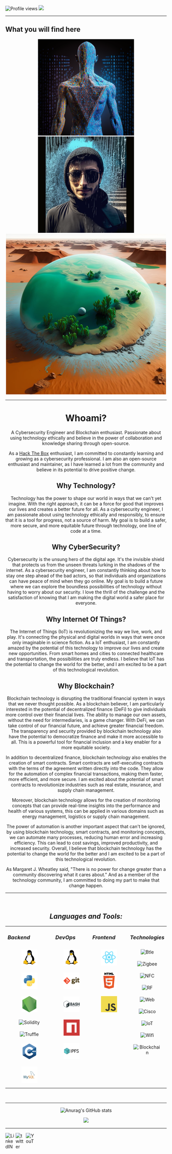 ![Profile views](https://gpvc.arturio.dev/paulgg-code) <img src="https://media.giphy.com/media/hvRJCLFzcasrR4ia7z/giphy.gif" width="25px">

<hr></hr>

## What you will find here  

<div align="center">
  <img src="https://raw.githubusercontent.com/paulgg-code/paulgg-code/main/images/eth.png" width="300px" />
  <img src="https://raw.githubusercontent.com/paulgg-code/paulgg-code/main/images/code.png" width="300px" />
  <img src="https://raw.githubusercontent.com/paulgg-code/paulgg-code/main/images/mars.png" width="500px" />
</div>


<hr></hr>

<div align="center" width="50">
  
# Whoami?

A Cybersecurity Engineer and Blockchain enthusiast. Passionate about using technology ethically and believe in the power of collaboration and knowledge sharing through open-source.

As a [Hack The Box](https://www.hackthebox.eu/) enthusiast, I am committed to constantly learning and growing as a cybersecurity professional. I am also an open-source enthusiast and maintainer, as I have learned a lot from the community and believe in its potential to drive positive change.

## Why Technology?

Technology has the power to shape our world in ways that we can't yet imagine. With the right approach, it can be a force for good that improves our lives and creates a better future for all. As a cybersecurity engineer, I am passionate about using technology ethically and responsibly, to ensure that it is a tool for progress, not a source of harm. My goal is to build a safer, more secure, and more equitable future through technology, one line of code at a time.

## Why CyberSecurity?

Cybersecurity is the unsung hero of the digital age. It's the invisible shield that protects us from the unseen threats lurking in the shadows of the internet. As a cybersecurity engineer, I am constantly thinking about how to stay one step ahead of the bad actors, so that individuals and organizations can have peace of mind when they go online. My goal is to build a future where we can explore the boundless possibilities of technology without having to worry about our security. I love the thrill of the challenge and the satisfaction of knowing that I am making the digital world a safer place for everyone.

## Why Internet Of Things?

The Internet of Things (IoT) is revolutionizing the way we live, work, and play. It's connecting the physical and digital worlds in ways that were once only imaginable in science fiction. As a IoT enthusiast, I am constantly amazed by the potential of this technology to improve our lives and create new opportunities. From smart homes and cities to connected healthcare and transportation, the possibilities are truly endless. I believe that IoT has the potential to change the world for the better, and I am excited to be a part of this technological revolution.

## Why Blockchain?

Blockchain technology is disrupting the traditional financial system in ways that we never thought possible. As a blockchain believer, I am particularly interested in the potential of decentralized finance (DeFi) to give individuals more control over their financial lives. The ability to manage our own assets, without the need for intermediaries, is a game changer. With DeFi, we can take control of our financial future, and achieve greater financial freedom. The transparency and security provided by blockchain technology also have the potential to democratize finance and make it more accessible to all. This is a powerful tool for financial inclusion and a key enabler for a more equitable society.
  
In addition to decentralized finance, blockchain technology also enables the creation of smart contracts. Smart contracts are self-executing contracts with the terms of the agreement written directly into the code. They allow for the automation of complex financial transactions, making them faster, more efficient, and more secure. I am excited about the potential of smart contracts to revolutionize industries such as real estate, insurance, and supply chain management.

Moreover, blockchain technology allows for the creation of monitoring concepts that can provide real-time insights into the performance and health of various systems, this can be applied in various domains such as energy management, logistics or supply chain management.

The power of automation is another important aspect that can't be ignored, by using blockchain technology, smart contracts, and monitoring concepts, we can automate many processes, reducing human error and increasing efficiency. This can lead to cost savings, improved productivity, and increased security. Overall, I believe that blockchain technology has the potential to change the world for the better and I am excited to be a part of this technological revolution.

As Margaret J. Wheatley said, "There is no power for change greater than a community discovering what it cares about." And as a member of the technology community, I am committed to doing my part to make that change happen.


</div>

<!--
**PaulGG-Code/PaulGG-Code** is a ✨ _special_ ✨ repository because its `README.md` (this file) appears on your GitHub profile.
Here are some ideas to get you started:

- 🔭 I’m currently working on ...
- 🌱 I’m currently learning ...
- 👯 I’m looking to collaborate on ...
- 🤔 I’m looking for help with ...
- 💬 Ask me about ...
- 📫 How to reach me: ...
- 😄 Pronouns: ...
- ⚡ Fun fact: ...
-->

<hr></hr>

<div align="center" width="50">
  
  <br/>  

## _*Languages and Tools:*_
<table><tr><td valign="top" width="33%">
   
### _Backend_
<div align="center">  
  
<img style="margin: 10px" src="https://raw.githubusercontent.com/github/explore/80688e429a7d4ef2fca1e82350fe8e3517d3494d/topics/linux/linux.png" alt="Linux" height="50" />  
<img style="margin: 10px" src="https://raw.githubusercontent.com/github/explore/80688e429a7d4ef2fca1e82350fe8e3517d3494d/topics/python/python.png" alt="Python" height="50" />  
<img style="margin: 10px" src="https://raw.githubusercontent.com/github/explore/80688e429a7d4ef2fca1e82350fe8e3517d3494d/topics/nodejs/nodejs.png" alt="Node.js" height="50" /> 
<img style="margin: 10px"  src="https://e7.pngegg.com/pngimages/911/601/png-clipart-ethereum-cryptocurrency-blockchain-logo-eos-io-crypto-miscellaneous-angle.png" alt="Solidity" height="50" />
<img style="margin: 10px" src="https://raw.githubusercontent.com/trufflesuite/truffle-core/master/assets/logo.png" alt="Truffle" height="50" />
<img style="margin: 10px" src="https://raw.githubusercontent.com/github/explore/80688e429a7d4ef2fca1e82350fe8e3517d3494d/topics/cpp/cpp.png" alt="C++" height="50" />  
<img style="margin: 10px" src="https://raw.githubusercontent.com/github/explore/80688e429a7d4ef2fca1e82350fe8e3517d3494d/topics/mysql/mysql.png" alt="MySQL" height="50" />
</div></td><td valign="top" width="25%">
  
### _DevOps_  
<div align="center">  
<img style="margin: 10px" src="https://raw.githubusercontent.com/github/explore/80688e429a7d4ef2fca1e82350fe8e3517d3494d/topics/linux/linux.png" alt="Linux" height="50" />  
<img style="margin: 10px" src="https://raw.githubusercontent.com/github/explore/80688e429a7d4ef2fca1e82350fe8e3517d3494d/topics/git/git.png" alt="Git" height="50" />  
<img style="margin: 10px" src="https://raw.githubusercontent.com/github/explore/80688e429a7d4ef2fca1e82350fe8e3517d3494d/topics/bash/bash.png" alt="Bash" height="50" />  
<img style="margin: 10px" src="https://raw.githubusercontent.com/github/explore/80688e429a7d4ef2fca1e82350fe8e3517d3494d/topics/npm/npm.png" alt="Npm" height="50" />
<img style="margin: 10px" src="https://raw.githubusercontent.com/github/explore/80688e429a7d4ef2fca1e82350fe8e3517d3494d/topics/ipfs/ipfs.png" alt="IPFS" height="50" />
</div></td><td valign="top" width="25%">

### _Frontend_  
<div align="center">  
<img style="margin: 10px" src="https://raw.githubusercontent.com/github/explore/80688e429a7d4ef2fca1e82350fe8e3517d3494d/topics/react/react.png" alt="React" height="50" />  
<img style="margin: 10px" src="https://raw.githubusercontent.com/github/explore/80688e429a7d4ef2fca1e82350fe8e3517d3494d/topics/html/html.png" alt="HTML5" height="50" />  
<img style="margin: 10px" src="https://raw.githubusercontent.com/github/explore/80688e429a7d4ef2fca1e82350fe8e3517d3494d/topics/javascript/javascript.png" alt="JavaScript" height="50" /> 
</div></td><td valign="top" width="25%">
  
### _Technologies_
<div align="center">

<img style="margin: 10px" src="https://e7.pngegg.com/pngimages/987/333/png-clipart-bluetooth-bluetooth.png" alt="Btle" height="50" />  
<img style="margin: 10px" src="https://img.icons8.com/color/452/zigbee.png" alt="Zigbee" height="50" />  
<img style="margin: 10px" src="https://www.pngjoy.com/pngm/335/6273764_nfc-logo-nfc-logo-png-transparent-transparent-png.png" alt="NFC" height="50" />  
<img style="margin: 10px" src="https://e7.pngegg.com/pngimages/223/960/png-clipart-radio-frequency-identification-computer-icons-radiofrequency-identification-rim-share-icon.png" alt="RF" height="50" />  
<img style="margin: 10px" src="https://e7.pngegg.com/pngimages/410/408/png-clipart-graphics-logo-website-development-web-design-world-wide-web-web-design-blue-web-design.png" alt="Web" height="50" />  
<img style="margin: 10px" src="https://e7.pngegg.com/pngimages/464/597/png-clipart-logo-cisco-systems-router-network-switch-packet-tracer-logo-hmi-emblem-text-thumbnail.png" alt="Cisco" height="50" />
<img style="margin: 10px" src="https://e7.pngegg.com/pngimages/665/467/png-clipart-json-rpc-remote-procedure-call-data-iot-icon-text-logo.png" alt="IoT" height="50" />  
<img style="margin: 10px" src="https://upload.wikimedia.org/wikipedia/commons/thumb/3/36/Logo_WiFi.svg/1280px-Logo_WiFi.svg.png" alt="Wifi" height="50" />
<img style="margin: 10px" src="https://www.ipi-ecoles.com/wp-content/uploads/2018/05/blockchain.png" alt="Blockchain" height="50" />

</div></td></tr></table> 

  
<br/>
 

  
<hr></hr>
  
<!--  **Languages and Tools:**
  <code><img height="20" src="https://raw.githubusercontent.com/github/explore/80688e429a7d4ef2fca1e82350fe8e3517d3494d/topics/bash/bash.png"></code>
  <code><img height="20" src="https://raw.githubusercontent.com/github/explore/80688e429a7d4ef2fca1e82350fe8e3517d3494d/topics/cpp/cpp.png"></code>
  <code><img height="20" src="https://raw.githubusercontent.com/github/explore/80688e429a7d4ef2fca1e82350fe8e3517d3494d/topics/python/python.png"></code>
  <code><img height="20" src="https://raw.githubusercontent.com/github/explore/80688e429a7d4ef2fca1e82350fe8e3517d3494d/topics/git/git.png"></code>
  <code><img height="20" src="https://raw.githubusercontent.com/github/explore/80688e429a7d4ef2fca1e82350fe8e3517d3494d/topics/linux/linux.png"></code>
  <code><img height="20" src="https://raw.githubusercontent.com/github/explore/80688e429a7d4ef2fca1e82350fe8e3517d3494d/topics/mysql/mysql.png"></code>
  <code><img height="20" src="https://raw.githubusercontent.com/github/explore/80688e429a7d4ef2fca1e82350fe8e3517d3494d/topics/nodejs/nodejs.png"></code>
  <code><img height="20" src="https://raw.githubusercontent.com/github/explore/80688e429a7d4ef2fca1e82350fe8e3517d3494d/topics/react/react.png"></code>
<a  href="https://github.com/paulgg-code"> 
<img alt="Cyberawareness's github stats" width="50%" src="https://github-readme-stats.vercel.app/api?username=paulgg-code&show_icons=true&count_private=true&hide_border=true&bg_color=50,e96205,904e99&title_color=fff&text_color=fff&icon_color=f2f2f2" href="https://github.com/paulgg-code" />
<img alt="Top Langs" width="42%" src="https://github-readme-stats.vercel.app/api/top-langs/?username=paulgg-code&layout=compact&count_private=true&&hide_border=true&bg_color=904e99&title_color=fff&text_color=fff&icon_color=f2f2f2&hide=jupyter%20notebook&langs_count=5" href="https://github.com/paulgg-code" />
</a>
<code><img src="https://img.shields.io/badge/-C++-94h675?style=flat-square&logo=C%2B%2B&logoColor=white%22"></code>
-->

![Anurag's GitHub stats](https://github-readme-stats.vercel.app/api?username=PaulGG-Code&show_icons=true&theme=gotham&bg_color=00000000)
  
<img src ="https://github-readme-stats.vercel.app/api/top-langs/?username=paulgg-code&layout=compact&hide_border=true&theme=gotham&bg_color=00000000&langs_count=10&hide=jupyter%20notebook,tex,css,php">

<!--![Activity Graph](https://activity-graph.herokuapp.com/graph?username=paulgg-code&theme=github) -->
</p>
</div>

<hr></hr>




<p align="left">
<a href="https://www.linkedin.com/in/paul-gedeon/">
  <img align="left" alt="LinkedIN" width="32px" src="https://raw.githubusercontent.com/peterthehan/peterthehan/master/assets/linkedin.svg" />
</a>
<a href="https://twitter.com/0xedeon">
  <img align="left" alt="twitter" width="32px" src="https://raw.githubusercontent.com/johan/svg-cleanups/master/logos/twitter.svg"
</a>       
<a href="https://www.youtube.com/channel/UCmosf_YwWclnsUEnHaCk4XA">
  <img align="left" alt="YouTube" title="YouTube" height="32" width="32" src="https://raw.githubusercontent.com/peterthehan/peterthehan/master/assets/youtube.svg">
</a>
<!-- <a href="https://www.cyberawareness.xyz">
  <img align="left" alt="CyberAwareness" title="CyberAwareness" heigh="32" width="32" src="https://mmheadlines.org/wp-content/uploads/formidable/17/cybersecbadge.png"> -->
</p>
  
